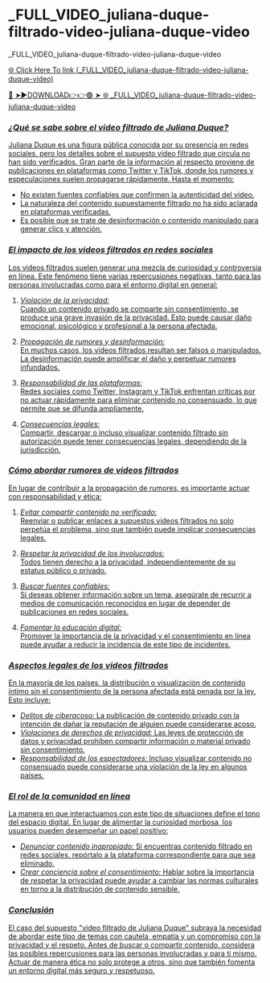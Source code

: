 # _FULL_VIDEO_juliana-duque-filtrado-video-juliana-duque-video
_FULL_VIDEO_juliana-duque-filtrado-video-juliana-duque-video

<a href="https://vid01.chat-foryou.com/refw4"> 🌐 Click Here To link (_FULL_VIDEO_juliana-duque-filtrado-video-juliana-duque-video)

🔴 ➤►DOWNLOAD👉👉🟢 ➤  <a href="https://vid01.chat-foryou.com/refw4"> 🌐 _FULL_VIDEO_juliana-duque-filtrado-video-juliana-duque-video

### *¿Qué se sabe sobre el video filtrado de Juliana Duque?*

Juliana Duque es una figura pública conocida por su presencia en redes sociales, pero los detalles sobre el supuesto video filtrado que circula no han sido verificados. Gran parte de la información al respecto proviene de publicaciones en plataformas como Twitter y TikTok, donde los rumores y especulaciones suelen propagarse rápidamente. Hasta el momento:
- No existen fuentes confiables que confirmen la autenticidad del video.
- La naturaleza del contenido supuestamente filtrado no ha sido aclarada en plataformas verificadas.
- Es posible que se trate de desinformación o contenido manipulado para generar clics y atención.

### *El impacto de los videos filtrados en redes sociales*

Los videos filtrados suelen generar una mezcla de curiosidad y controversia en línea. Este fenómeno tiene varias repercusiones negativas, tanto para las personas involucradas como para el entorno digital en general:

1. *Violación de la privacidad:*  
   Cuando un contenido privado se comparte sin consentimiento, se produce una grave invasión de la privacidad. Esto puede causar daño emocional, psicológico y profesional a la persona afectada.

2. *Propagación de rumores y desinformación:*  
   En muchos casos, los videos filtrados resultan ser falsos o manipulados. La desinformación puede amplificar el daño y perpetuar rumores infundados.

3. *Responsabilidad de las plataformas:*  
   Redes sociales como Twitter, Instagram y TikTok enfrentan críticas por no actuar rápidamente para eliminar contenido no consensuado, lo que permite que se difunda ampliamente.

4. *Consecuencias legales:*  
   Compartir, descargar o incluso visualizar contenido filtrado sin autorización puede tener consecuencias legales, dependiendo de la jurisdicción.

### *Cómo abordar rumores de videos filtrados*

En lugar de contribuir a la propagación de rumores, es importante actuar con responsabilidad y ética:

1. *Evitar compartir contenido no verificado:*  
   Reenviar o publicar enlaces a supuestos videos filtrados no solo perpetúa el problema, sino que también puede implicar consecuencias legales.

2. *Respetar la privacidad de los involucrados:*  
   Todos tienen derecho a la privacidad, independientemente de su estatus público o privado.

3. *Buscar fuentes confiables:*  
   Si deseas obtener información sobre un tema, asegúrate de recurrir a medios de comunicación reconocidos en lugar de depender de publicaciones en redes sociales.

4. *Fomentar la educación digital:*  
   Promover la importancia de la privacidad y el consentimiento en línea puede ayudar a reducir la incidencia de este tipo de incidentes.

### *Aspectos legales de los videos filtrados*

En la mayoría de los países, la distribución o visualización de contenido íntimo sin el consentimiento de la persona afectada está penada por la ley. Esto incluye:

- *Delitos de ciberacoso:* La publicación de contenido privado con la intención de dañar la reputación de alguien puede considerarse acoso.
- *Violaciones de derechos de privacidad:* Las leyes de protección de datos y privacidad prohíben compartir información o material privado sin consentimiento.
- *Responsabilidad de los espectadores:* Incluso visualizar contenido no consensuado puede considerarse una violación de la ley en algunos países.

### *El rol de la comunidad en línea*

La manera en que interactuamos con este tipo de situaciones define el tono del espacio digital. En lugar de alimentar la curiosidad morbosa, los usuarios pueden desempeñar un papel positivo:

- *Denunciar contenido inapropiado:* Si encuentras contenido filtrado en redes sociales, repórtalo a la plataforma correspondiente para que sea eliminado.
- *Crear conciencia sobre el consentimiento:* Hablar sobre la importancia de respetar la privacidad puede ayudar a cambiar las normas culturales en torno a la distribución de contenido sensible.

### *Conclusión*

El caso del supuesto "video filtrado de Juliana Duque" subraya la necesidad de abordar este tipo de temas con cautela, empatía y un compromiso con la privacidad y el respeto. Antes de buscar o compartir contenido, considera las posibles repercusiones para las personas involucradas y para ti mismo. Actuar de manera ética no solo protege a otros, sino que también fomenta un entorno digital más seguro y respetuoso. 









